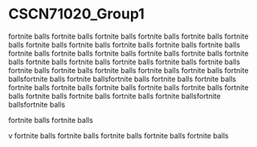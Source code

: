 # CSCN71020_Group1
fortnite balls
fortnite balls
fortnite balls
fortnite balls
fortnite balls
fortnite balls
fortnite balls
fortnite balls
fortnite balls
fortnite balls
fortnite balls
fortnite balls
fortnite balls
fortnite balls
fortnite balls
fortnite balls
fortnite balls
fortnite balls
fortnite balls
fortnite balls
fortnite balls
fortnite balls
fortnite balls
fortnite balls
fortnite balls
fortnite balls
fortnite balls
fortnite ballsfortnite balls
fortnite ballsfortnite balls
fortnite balls
fortnite balls
fortnite balls
fortnite balls
fortnite balls
fortnite balls
fortnite balls
fortnite balls
fortnite balls
fortnite balls
fortnite balls
fortnite ballsfortnite ballsfortnite balls

fortnite balls
fortnite balls

v
fortnite balls
fortnite balls
fortnite balls
fortnite balls
fortnite balls
